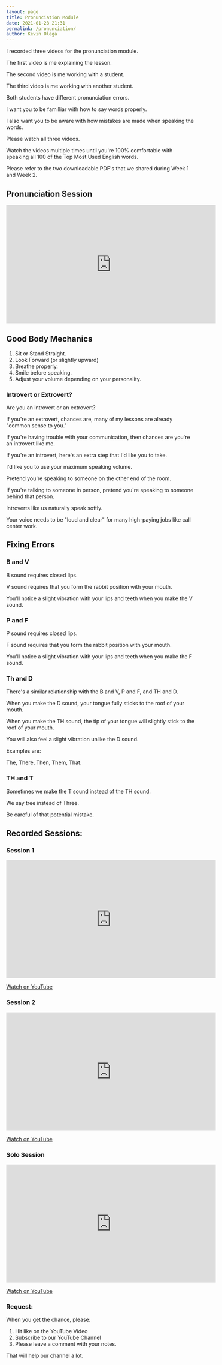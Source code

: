 ```yaml
--- 
layout: page
title: Pronunciation Module
date: 2021-01-28 21:31
permalink: /pronunciation/ 
author: Kevin Olega 
--- 
```

I recorded three videos for the pronunciation module.

The first video is me explaining the lesson.

The second video is me working with a student.

The third video is me working with another student.

Both students have different pronunciation errors.

I want you to be familliar with how to say words properly.

I also want you to be aware with how mistakes are made when speaking the words. 

Please watch all three videos.

Watch the videos multiple times until you're 100% comfortable with speaking all 100 of the Top Most Used English words.

Please refer to the two downloadable PDF's that we shared during Week 1 and Week 2.

## Pronunciation Session

<iframe width="560" height="315" src="https://www.youtube.com/embed/xBFxOATikEI" frameborder="0" allow="accelerometer; autoplay; clipboard-write; encrypted-media; gyroscope; picture-in-picture" allowfullscreen></iframe>

## Good Body Mechanics

1. Sit or Stand Straight.
2. Look Forward (or slightly upward)
3. Breathe properly.
4. Smile before speaking.
5. Adjust your volume depending on your personality.

### Introvert or Extrovert?

Are you an introvert or an extrovert?

If you're an extrovert, chances are, many of my lessons are already "common sense to you."

If you're having trouble with your communication, then chances are you're an introvert like me.

If you're an introvert, here's an extra step that I'd like you to take.

I'd like you to use your maximum speaking volume.

Pretend you're speaking to someone on the other end of the room.

If you're talking to someone in person, pretend you're speaking to someone behind that person.

Introverts like us naturally speak softly.

Your voice needs to be "loud and clear" for many high-paying jobs like call center work.

## Fixing Errors

### B and V

B sound requires closed lips.

V sound requires that you form the rabbit position with your mouth. 

You'll notice a slight vibration with your lips and teeth when you make the V sound.

### P and F

P sound requires closed lips.

F sound requires that you form the rabbit position with your mouth.

You'll notice a slight vibration with your lips and teeth when you make the F sound.


### Th and D

There's a similar relationship with the B and V, P and F, and TH and D.

When you make the D sound, your tongue fully sticks to the roof of your mouth.

When you make the TH sound, the tip of your tongue will slightly stick to the roof of your mouth. 

You will also feel a slight vibration unlike the D sound.

Examples are:

The, There, Then, Them, That.

### TH and T

Sometimes we make the T sound instead of the TH sound.

We say tree instead of Three.

Be careful of that potential mistake.

## Recorded Sessions:

### Session 1

<iframe width="560" height="315" src="https://www.youtube.com/embed/j2r-JNolL5w" frameborder="0" allow="accelerometer; autoplay; clipboard-write; encrypted-media; gyroscope; picture-in-picture" allowfullscreen></iframe>

[Watch on YouTube](https://youtu.be/j2r-JNolL5w)

### Session 2

<iframe width="560" height="315" src="https://www.youtube.com/embed/fezqHqAwKqY" frameborder="0" allow="accelerometer; autoplay; clipboard-write; encrypted-media; gyroscope; picture-in-picture" allowfullscreen></iframe>

[Watch on YouTube](https://youtu.be/fezqHqAwKqY)

### Solo Session

<iframe width="560" height="315" src="https://www.youtube.com/embed/xBFxOATikEI" frameborder="0" allow="accelerometer; autoplay; clipboard-write; encrypted-media; gyroscope; picture-in-picture" allowfullscreen></iframe>


[Watch on YouTube](https://youtu.be/xBFxOATikEI)

### Request:

When you get the chance, please:

1. Hit like on the YouTube Video
2. Subscribe to our YouTube Channel
3. Please leave a comment with your notes.

That will help our channel a lot.